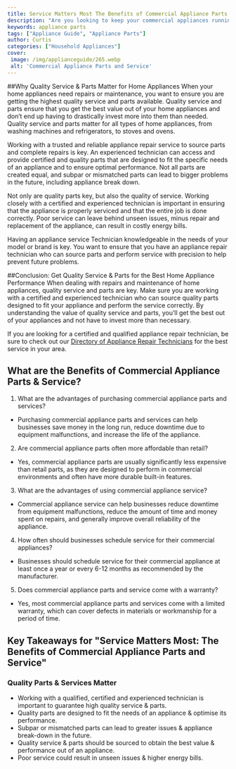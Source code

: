 ```yaml
---
title: Service Matters Most The Benefits of Commercial Appliance Parts and Service
description: "Are you looking to keep your commercial appliances running smoothly and efficiently Learn all about the benefits of commercial appliance parts and service and why they are essential to keeping business operations running smoothly"
keywords: appliance parts
tags: ["Appliance Guide", "Appliance Parts"]
author: Curtis
categories: ["Household Appliances"]
cover: 
 image: /img/applianceguide/265.webp
 alt: 'Commercial Appliance Parts and Service'
---
```

##Why Quality Service & Parts Matter for Home Appliances
When your home appliances need repairs or maintenance, you want to ensure you are getting the highest quality service and parts available. Quality service and parts ensure that you get the best value out of your home appliances and don’t end up having to drastically invest more into them than needed. Quality service and parts matter for all types of home appliances, from washing machines and refrigerators, to stoves and ovens.

Working with a trusted and reliable appliance repair service to source parts and complete repairs is key. An experienced technician can access and provide certified and quality parts that are designed to fit the specific needs of an appliance and to ensure optimal performance. Not all parts are created equal, and subpar or mismatched parts can lead to bigger problems in the future, including appliance break down. 

Not only are quality parts key, but also the quality of service. Working closely with a certified and experienced technician is important in ensuring that the appliance is properly serviced and that the entire job is done correctly. Poor service can leave behind unseen issues, minus repair and replacement of the appliance, can result in costly energy bills.

Having an appliance service Technician knowledgeable in the needs of your model or brand is key. You want to ensure that you have an appliance repair technician who can source parts and perform service with precision to help prevent future problems.

##Conclusion: Get Quality Service & Parts for the Best Home Appliance Performance
When dealing with repairs and maintenance of home appliances, quality service and parts are key. Make sure you are working with a certified and experienced technician who can source quality parts designed to fit your appliance and perform the service correctly. By understanding the value of quality service and parts, you’ll get the best out of your appliances and not have to invest more than necessary.

If you are looking for a certified and qualified appliance repair technician, be sure to check out our [Directory of Appliance Repair Technicians](./pages/appliance-repair-technicians) for the best service in your area.

## What are the Benefits of Commercial Appliance Parts & Service?
1. What are the advantages of purchasing commercial appliance parts and services? 
 - Purchasing commercial appliance parts and services can help businesses save money in the long run, reduce downtime due to equipment malfunctions, and increase the life of the appliance.

2. Are commercial appliance parts often more affordable than retail?
 - Yes, commercial appliance parts are usually significantly less expensive than retail parts, as they are designed to perform in commercial environments and often have more durable built-in features.

3. What are the advantages of using commercial appliance service?
 - Commercial appliance service can help businesses reduce downtime from equipment malfunctions, reduce the amount of time and money spent on repairs, and generally improve overall reliability of the appliance.

4. How often should businesses schedule service for their commercial appliances?
 - Businesses should schedule service for their commercial appliance at least once a year or every 6-12 months as recommended by the manufacturer.

5. Does commercial appliance parts and service come with a warranty? 
 - Yes, most commercial appliance parts and services come with a limited warranty, which can cover defects in materials or workmanship for a period of time.

## Key Takeaways for "Service Matters Most: The Benefits of Commercial Appliance Parts and Service"

### Quality Parts & Services Matter 
- Working with a qualified, certified and experienced technician is important to guarantee high quality service & parts. 
- Quality parts are designed to fit the needs of an appliance & optimise its performance. 
- Subpar or mismatched parts can lead to greater issues & appliance break-down in the future.
- Quality service & parts should be sourced to obtain the best value & performance out of an appliance.
- Poor service could result in unseen issues & higher energy bills.
